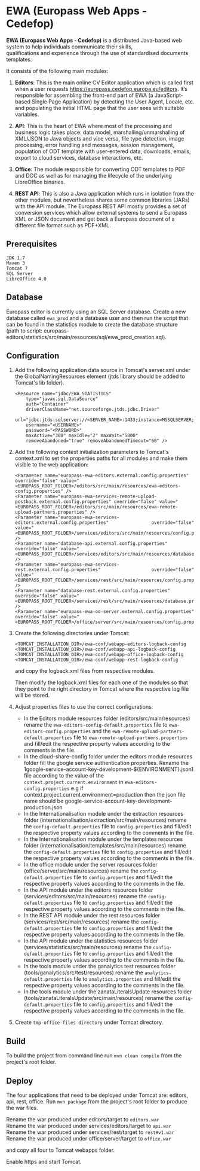 # EWA (Europass Web Apps - Cedefop)

**EWA (Europass Web Apps - Cedefop)** is a distributed Java-based web system to help individuals communicate their skills,  
qualifications and experience through the use of standardised documents templates. 

It consists of the following main modules:

1. **Editors**: This is the main online CV Editor application which is called first when a user requests
https://europass.cedefop.europa.eu/editors. It’s responsible for assembling the front-end
part of EWA (a JavaScript-based Single Page Application) by detecting the User Agent,
Locale, etc. and populating the initial HTML page that the user sees with suitable variables.

2. **API**: This is the heart of EWA where most of the processing and business logic takes place:
data model, marshalling/unmarshalling of XML/JSON to Java objects and vice versa, file type
detection, image processing, error handling and messages, session management, population
of ODT template with user-entered data, downloads, emails, export to cloud services,
database interactions, etc.

3. **Office**: The module responsible for converting ODT templates to PDF and DOC as well as for
managing the lifecycle of the underlying LibreOffice binaries.

4. **REST API**: This is also a Java application which runs in isolation from the other modules, but nevertheless shares some common
libraries (JARs) with the API module. The Europass REST API mostly provides a set of conversion services which allow external systems 
to send a Europass XML or JSON document and get back a Europass document of a different file format such as PDF+XML.

## Prerequisites
```
JDK 1.7
Maven 3
Tomcat 7
SQL Server
LibreOffice 4.0
```
## Database

Europass editor is currently using an SQL Server database.
Create a new database called `ewa_prod` and a database user and then run the script that can be found in the statistics module to create the database structure  
(path to script: europass-editors/statistics/src/main/resources/sql/ewa_prod_creation.sql).

## Configuration

1. Add the following application data source in Tomcat's server.xml under the GlobalNamingResources element (jtds library should be added to Tomcat's lib folder).
    ```
    <Resource name="jdbc/EWA_STATISTICS"  
        type="javax.sql.DataSource"  
        auth="Container"  
        driverClassName="net.sourceforge.jtds.jdbc.Driver"  
        url="jdbc:jtds:sqlserver://<SERVER_NAME>:1433;instance=MSSQLSERVER;DatabaseName=ewa_prod"  
        username="<USERNAME>"  
        password="<PASSWORD>"  
        maxActive="300" maxIdle="2" maxWait="5000"  
        removeAbandoned="true" removeAbandonedTimeout="60" />  
    ```
2. Add the following context initialization parameters to Tomcat's context.xml to set the properties paths for all modules and make them visible to the web application:
    ```
    <Parameter name="europass-ewa-editors.external.config.properties"                         override="false" value="<EUROPASS_ROOT_FOLDER>/editors/src/main/resources/ewa-editors-config.properties" />  
    <Parameter name="europass-ewa-services-remote-upload-postback.external.config.properties" override="false" value="<EUROPASS_ROOT_FOLDER>/editors/src/main/resources/ewa-remote-upload-partners.properties" />  
    <Parameter name="europass-ewa-services-editors.external.config.properties"                override="false" value="<EUROPASS_ROOT_FOLDER>/services/editors/src/main/resources/config.properties" />  
    <Parameter name="database-api.external.config.properties"                                 override="false" value="<EUROPASS_ROOT_FOLDER>/services/editors/src/main/resources/database.properties" />     
    <Parameter name="europass-ewa-services-rest.external.config.properties"                   override="false" value="<EUROPASS_ROOT_FOLDER>/services/rest/src/main/resources/config.properties" />  
    <Parameter name="database-rest.external.config.properties"                                override="false" value="<EUROPASS_ROOT_FOLDER>/services/rest/src/main/resources/database.properties" />     
    <Parameter name="europass-ewa-oo-server.external.config.properties"                       override="false" value="<EUROPASS_ROOT_FOLDER>/office/server/src/main/resources/config.properties"/>  
    ```
3. Create the following directories under Tomcat:
    ```
    <TOMCAT_INSTALLATION_DIR>/ewa-conf/webapp-editors-logback-config  
    <TOMCAT_INSTALLATION_DIR>/ewa-conf/webapp-api-logback-config  
    <TOMCAT_INSTALLATION_DIR>/ewa-conf/webapp-office-logback-config  
    <TOMCAT_INSTALLATION_DIR>/ewa-conf/webapp-rest-logback-config  
    ```

    and copy the logback.xml files from respective modules.
	
    Then modify the logback.xml files for each one of the modules so that they point to the right directory in Tomcat where the respective log file will be stored.

4. Adjust properties files to use the correct configurations.
   - In the Editors module resources folder (editors/src/main/resources) rename the `ewa-editors-config-default.properties` file to `ewa-editors-config.properties`
     and the `ewa-remote-upload-partners-default.properties` file to `ewa-remote-upload-partners.properties` and fill/edit the respective property values according 
     to the comments in the file.
   - In the cloud-share-config folder under the editors module resources folder fill the google service authentication properties. Rename the 1google-service-account-key-development-${ENVIRONMENT}.json1 file according to the 
     value of the `context.project.current.environment` in `ewa-editors-config.properties` e.g if context.project.current.environment=production then the json file name should be
     google-service-account-key-development-production.json
   - In the Internationalisation module under the extraction resources folder (internationalisation/extraction/src/main/resources) rename the `config-default.properties` file to `config.properties`
     and fill/edit the respective property values according to the comments in the file.
   - In the Internationalisation module under the templates resources folder (internationalisation/templates/src/main/resources) rename the `config-default.properties` file to `config.properties`
     and fill/edit the respective property values according to the comments in the file.
   - In the office module under the server resources folder (office/server/src/main/resources) rename the `config-default.properties` file to `config.properties`
     and fill/edit the respective property values according to the comments in the file.
   - In the API module under the editors resources folder (services/editors/src/main/resources) rename the `config-default.properties` file to `config.properties`
     and fill/edit the respective property values according to the comments in the file.
   - In the REST API module under the rest resources folder (services/rest/src/main/resources) rename the `config-default.properties` file to `config.properties`
     and fill/edit the respective property values according to the comments in the file.
   - In the API module under the statistics resources folder (services/statistics/src/main/resources) rename the `config-default.properties` file to `config.properties`
     and fill/edit the respective property values according to the comments in the file.
   - In the tools module under the ganalytics test resources folder (tools/ganalytics/src/test/resources) rename the `analytics-default.properties` file to `analytics.properties`
     and fill/edit the respective property values according to the comments in the file. 
   - In the tools module under the zanataLiteralsUpdate resources folder (tools/zanataLiteralsUpdate/src/main/resources) rename the `config-default.properties` file to `config.properties`
     and fill/edit the respective property values according to the comments in the file.

5. Create `tmp-office-files directory` under Tomcat directory.

## Build

To build the project from command line run `mvn clean compile` from the project's root folder.

## Deploy
The four applications that need to be deployed under Tomcat are: editors, api, rest, office.
Run `mvn package` from the project's root folder to produce the war files.

Rename the war produced under editors/target to `editors.war`  
Rename the war produced under services/editors/target to `api.war`  
Rename the war produced under services/rest/target to `rest#v1.war`  
Rename the war produced under office/server/target to `office.war`    

and copy all four to Tomcat webapps folder.

Enable https and start Tomcat.